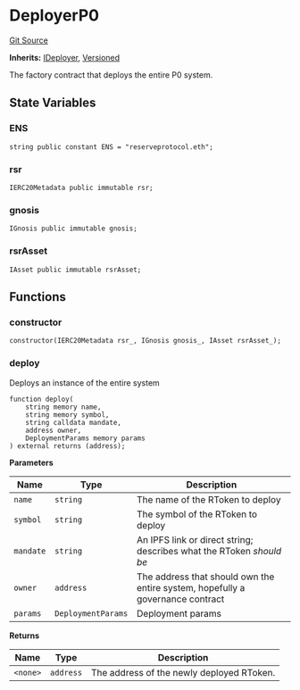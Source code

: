 # DeployerP0
[Git Source](https://github.com/larrythecucumber321/protocol/blob/aabf2c9d4120808940fb3be9193cb66ea71ac351/contracts/p0/Deployer.sol)

**Inherits:**
[IDeployer](/tools/docgen/src/contracts/interfaces/IDeployer.sol/interface.IDeployer.md), [Versioned](/tools/docgen/src/contracts/mixins/Versioned.sol/abstract.Versioned.md)

The factory contract that deploys the entire P0 system.


## State Variables
### ENS

```solidity
string public constant ENS = "reserveprotocol.eth";
```


### rsr

```solidity
IERC20Metadata public immutable rsr;
```


### gnosis

```solidity
IGnosis public immutable gnosis;
```


### rsrAsset

```solidity
IAsset public immutable rsrAsset;
```


## Functions
### constructor


```solidity
constructor(IERC20Metadata rsr_, IGnosis gnosis_, IAsset rsrAsset_);
```

### deploy

Deploys an instance of the entire system


```solidity
function deploy(
    string memory name,
    string memory symbol,
    string calldata mandate,
    address owner,
    DeploymentParams memory params
) external returns (address);
```
**Parameters**

|Name|Type|Description|
|----|----|-----------|
|`name`|`string`|The name of the RToken to deploy|
|`symbol`|`string`|The symbol of the RToken to deploy|
|`mandate`|`string`|An IPFS link or direct string; describes what the RToken _should be_|
|`owner`|`address`|The address that should own the entire system, hopefully a governance contract|
|`params`|`DeploymentParams`|Deployment params|

**Returns**

|Name|Type|Description|
|----|----|-----------|
|`<none>`|`address`|The address of the newly deployed RToken.|



